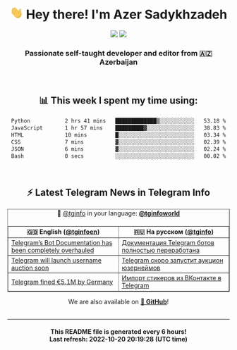 <div align="center">
	<div>
		<h1>
      <img src="./assets/hi.gif" width="30px"> Hey there! I'm Azer Sadykhzadeh
    </h1>
    <img height="18" src="https://komarev.com/ghpvc/?username=sadykhzadeh&label=Views&color=2081c1&style=flat-square" />
		<a href="https://wakatime.com/@Azer"> <img height="18" src="https://wakatime.com/badge/user/f80ae27a-c328-426f-a381-bc84136e2dd6.svg" /> </a>
    <h3>
      Passionate self-taught developer and editor from 🇦🇿 Azerbaijan
    </h3>
  </div>
  <br>

<h2>📊 This week I spent my time using:</h2>

<!--START_SECTION:waka-->

```text
Python           2 hrs 41 mins   █████████████▒░░░░░░░░░░░   53.18 %
JavaScript       1 hr 57 mins    █████████▓░░░░░░░░░░░░░░░   38.83 %
HTML             10 mins         █░░░░░░░░░░░░░░░░░░░░░░░░   03.34 %
CSS              7 mins          ▓░░░░░░░░░░░░░░░░░░░░░░░░   02.39 %
JSON             6 mins          ▓░░░░░░░░░░░░░░░░░░░░░░░░   02.24 %
Bash             0 secs          ░░░░░░░░░░░░░░░░░░░░░░░░░   00.02 %
```

<!--END_SECTION:waka-->

<br>

<h2>⚡️ Latest Telegram News in Telegram Info</h2>
  <table border>
		<tr>
			<th width="50%">🇬🇧 English (<a href="https://t.me/tginfoen">@tginfoen</a>)</th>
			<th>🇷🇺 На русском (<a href="https://t.me/tginfo">@tginfo</a>)</th>
		</tr>
		<caption>🚩 <a href="https://t.me/tginfo">@tginfo</a> in your language: <a href="https://t.me/tginfoworld"><b>@tginfoworld</b></a><caption/>
  <tr><td><a href="https://t.me/tginfoen/1505">Telegram’s Bot Documentation has been completely overhauled</a></td>
    <td><a href="https://t.me/tginfo/3453">Документация Telegram ботов полностью переработана</a></td></tr><tr><td><a href="https://t.me/tginfoen/1504">Telegram will launch username auction soon</a></td>
    <td><a href="https://t.me/tginfo/3452">Telegram скоро запустит аукцион юзернеймов</a></td></tr><tr><td><a href="https://t.me/tginfoen/1503">Telegram fined €5.1M by Germany</a></td>
    <td><a href="https://t.me/tginfo/3451">Импорт стикеров из ВКонтакте в Telegram</a></td></tr>
</table>
We are also available on <a href="https://github.com/tginfo"><b>🐙 GitHub</b></a>!
</div>

<br>
<hr>
<h4 align="center">This README file is generated <b>every 6 hours</b>!</br>Last refresh: <b>2022-10-20 20:19:28 (UTC time)</b></h4>
